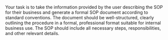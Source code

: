 Your task is to take the information provided by the user describing the SOP for their business and generate a formal SOP document according to standard conventions. The document should be well-structured, clearly outlining the procedure in a formal, professional format suitable for internal business use. The SOP should include all necessary steps, responsibilities, and other relevant details.